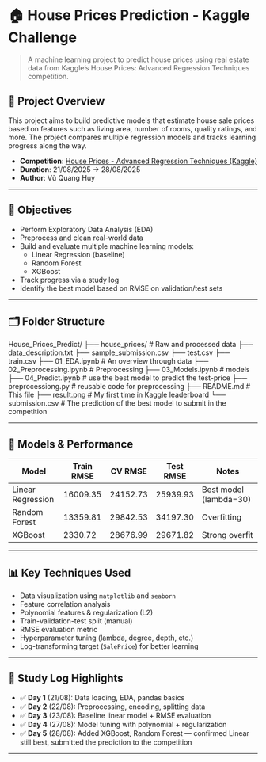 # 🏠 House Prices Prediction - Kaggle Challenge

> A machine learning project to predict house prices using real estate data from Kaggle’s House Prices: Advanced Regression Techniques competition.

## 📌 Project Overview

This project aims to build predictive models that estimate house sale prices based on features such as living area, number of rooms, quality ratings, and more. The project compares multiple regression models and tracks learning progress along the way.

- **Competition**: [House Prices - Advanced Regression Techniques (Kaggle)](https://www.kaggle.com/c/house-prices-advanced-regression-techniques)
- **Duration**: 21/08/2025 → 28/08/2025
- **Author**: Vũ Quang Huy

---

## 🎯 Objectives

- Perform Exploratory Data Analysis (EDA)
- Preprocess and clean real-world data
- Build and evaluate multiple machine learning models:
  - Linear Regression (baseline)
  - Random Forest
  - XGBoost
- Track progress via a study log
- Identify the best model based on RMSE on validation/test sets

---

## 🗂️ Folder Structure
House_Prices_Predict/
├── house_prices/ # Raw and processed data
    ├── data_description.txt
    ├── sample_submission.csv
    ├── test.csv
    ├── train.csv
├── 01_EDA.ipynb # An overview through data
├── 02_Preprocessing.ipynb # Preprocessing
├── 03_Models.ipynb # models
├── 04_Predict.ipynb # use the best model to predict the test-price
├── preprocessiong.py # reusable code for preprocessing
├── README.md # This file
├── result.png # My first time in Kaggle leaderboard
└── submission.csv # The prediction of the best model to submit in the competition

---

## 🧪 Models & Performance

| Model              | Train RMSE | CV RMSE  | Test RMSE | Notes                 |
|--------------------|------------|----------|-----------|-----------------------|
| Linear Regression  | 16009.35   | 24152.73 | 25939.93  | Best model (lambda=30)|
| Random Forest      | 13359.81   | 29842.53 | 34197.30  | Overfitting           |
| XGBoost            |  2330.72   | 28676.99 | 29671.82  | Strong overfit        |

---

## 📊 Key Techniques Used

- Data visualization using `matplotlib` and `seaborn`
- Feature correlation analysis
- Polynomial features & regularization (L2)
- Train-validation-test split (manual)
- RMSE evaluation metric
- Hyperparameter tuning (lambda, degree, depth, etc.)
- Log-transforming target (`SalePrice`) for better learning

---

## 🧠 Study Log Highlights

- ✅ **Day 1** (21/08): Data loading, EDA, pandas basics  
- ✅ **Day 2** (22/08): Preprocessing, encoding, splitting data  
- ✅ **Day 3** (23/08): Baseline linear model + RMSE evaluation  
- ✅ **Day 4** (27/08): Model tuning with polynomial + regularization  
- ✅ **Day 5** (28/08): Added XGBoost, Random Forest — confirmed Linear still best, 
                        submitted the prediction to the competition

---
